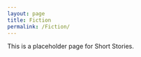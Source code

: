 ```yaml
---
layout: page
title: Fiction
permalink: /Fiction/
---
```


This is a placeholder page for Short Stories. 
